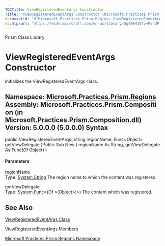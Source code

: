 ```yaml
---
TOCTitle: ViewRegisteredEventArgs Constructor
Title: 'ViewRegisteredEventArgs Constructor (Microsoft.Practices.Prism.Regions)'
ms:assetid: 'M:Microsoft.Practices.Prism.Regions.ViewRegisteredEventArgs.\#ctor(System.String,System.Func{System.Object})'
ms:mtpsurl: 'https://msdn.microsoft.com/en-us/library/Gg406410(v=PandP.50)'
---
```


Prism Class Library

ViewRegisteredEventArgs Constructor
===================================

Initializes the ViewRegisteredEventArgs class.

**Namespace:** [Microsoft.Practices.Prism.Regions](https://msdn.microsoft.com/n:microsoft.practices.prism.regions)
**Assembly:** Microsoft.Practices.Prism.Composition (in Microsoft.Practices.Prism.Composition.dll) Version: 5.0.0.0 (5.0.0.0)
Syntax
------

<span id="syntaxToggle"></span>public ViewRegisteredEventArgs( string regionName, Func&lt;Object&gt; getViewDelegate )Public Sub New ( regionName As String, getViewDelegate As Func(Of Object) )
#### Parameters

regionName  
Type: [System.String](http://msdn2.microsoft.com/en-us/library/s1wwdcbf)
The region name to which the content was registered.

getViewDelegate  
Type: [System.Func](http://msdn2.microsoft.com/en-us/library/bb534960)&lt;(Of &lt;([Object](http://msdn2.microsoft.com/en-us/library/e5kfa45b)&gt;)&gt;)
The content which was registered.

See Also
--------


[ViewRegisteredEventArgs Class](https://msdn.microsoft.com/t:microsoft.practices.prism.regions.viewregisteredeventargs)

[ViewRegisteredEventArgs Members](https://msdn.microsoft.com/allmembers.t:microsoft.practices.prism.regions.viewregisteredeventargs)

[Microsoft.Practices.Prism.Regions Namespace](https://msdn.microsoft.com/n:microsoft.practices.prism.regions)
